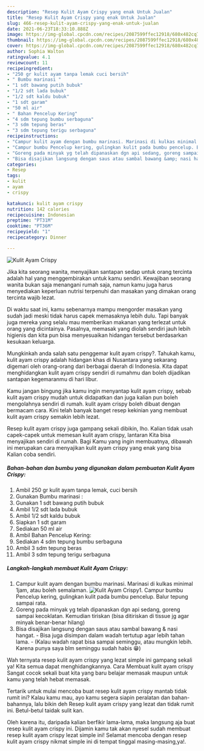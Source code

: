 ```yaml
---
description: "Resep Kulit Ayam Crispy yang enak Untuk Jualan"
title: "Resep Kulit Ayam Crispy yang enak Untuk Jualan"
slug: 466-resep-kulit-ayam-crispy-yang-enak-untuk-jualan
date: 2021-06-23T18:33:10.888Z
image: https://img-global.cpcdn.com/recipes/2087599ffec12918/680x482cq70/kulit-ayam-crispy-foto-resep-utama.jpg
thumbnail: https://img-global.cpcdn.com/recipes/2087599ffec12918/680x482cq70/kulit-ayam-crispy-foto-resep-utama.jpg
cover: https://img-global.cpcdn.com/recipes/2087599ffec12918/680x482cq70/kulit-ayam-crispy-foto-resep-utama.jpg
author: Sophia Walton
ratingvalue: 4.1
reviewcount: 11
recipeingredient:
- "250 gr kulit ayam tanpa lemak cuci bersih"
- " Bumbu marinasi "
- "1 sdt bawang putih bubuk"
- "1/2 sdt lada bubuk"
- "1/2 sdt kaldu bubuk"
- "1 sdt garam"
- "50 ml air"
- " Bahan Pencelup Kering"
- "4 sdm tepung bumbu serbaguna"
- "3 sdm tepung beras"
- "3 sdm tepung terigu serbaguna"
recipeinstructions:
- "Campur kulit ayam dengan bumbu marinasi. Marinasi di kulkas minimal 1jam, atau boleh semalaman."
- "Campur bumbu Pencelup kering, gulingkan kulit pada bumbu pencelup. Balur tepung sampai rata."
- "Goreng pada minyak yg telah dipanaskan dgn api sedang, goreng sampai kecoklatan. Kemudian tiriskan (bisa ditiriskan di tissue jg agar minyak benar-benar hilang)"
- "Bisa disajikan langsung dengan saus atau sambal bawang &amp; nasi hangat.  Bisa juga disimpan dalam wadah tertutup agar lebih tahan lama.  (Kalau wadah rapat bisa sampai seminggu, atau mungkin lebih. Karena punya saya blm seminggu sudah habis 😁)"
categories:
- Resep
tags:
- kulit
- ayam
- crispy

katakunci: kulit ayam crispy 
nutrition: 142 calories
recipecuisine: Indonesian
preptime: "PT31M"
cooktime: "PT36M"
recipeyield: "1"
recipecategory: Dinner

---
```



![Kulit Ayam Crispy](https://img-global.cpcdn.com/recipes/2087599ffec12918/680x482cq70/kulit-ayam-crispy-foto-resep-utama.jpg)

Jika kita seorang wanita, menyajikan santapan sedap untuk orang tercinta adalah hal yang menggembirakan untuk kamu sendiri. Kewajiban seorang  wanita bukan saja menangani rumah saja, namun kamu juga harus menyediakan keperluan nutrisi terpenuhi dan masakan yang dimakan orang tercinta wajib lezat.

Di waktu  saat ini, kamu sebenarnya mampu mengorder masakan yang sudah jadi meski tidak harus capek memasaknya lebih dulu. Tapi banyak juga mereka yang selalu mau memberikan makanan yang terlezat untuk orang yang dicintainya. Pasalnya, memasak yang diolah sendiri jauh lebih higienis dan kita pun bisa menyesuaikan hidangan tersebut berdasarkan kesukaan keluarga. 



Mungkinkah anda salah satu penggemar kulit ayam crispy?. Tahukah kamu, kulit ayam crispy adalah hidangan khas di Nusantara yang sekarang digemari oleh orang-orang dari berbagai daerah di Indonesia. Kita dapat menghidangkan kulit ayam crispy sendiri di rumahmu dan boleh dijadikan santapan kegemaranmu di hari libur.

Kamu jangan bingung jika kamu ingin menyantap kulit ayam crispy, sebab kulit ayam crispy mudah untuk didapatkan dan juga kalian pun boleh mengolahnya sendiri di rumah. kulit ayam crispy boleh dibuat dengan bermacam cara. Kini telah banyak banget resep kekinian yang membuat kulit ayam crispy semakin lebih lezat.

Resep kulit ayam crispy juga gampang sekali dibikin, lho. Kalian tidak usah capek-capek untuk memesan kulit ayam crispy, lantaran Kita bisa menyajikan sendiri di rumah. Bagi Kamu yang ingin membuatnya, dibawah ini merupakan cara menyajikan kulit ayam crispy yang enak yang bisa Kalian coba sendiri.

<!--inarticleads1-->

##### Bahan-bahan dan bumbu yang digunakan dalam pembuatan Kulit Ayam Crispy:

1. Ambil 250 gr kulit ayam tanpa lemak, cuci bersih
1. Gunakan  Bumbu marinasi :
1. Gunakan 1 sdt bawang putih bubuk
1. Ambil 1/2 sdt lada bubuk
1. Ambil 1/2 sdt kaldu bubuk
1. Siapkan 1 sdt garam
1. Sediakan 50 ml air
1. Ambil  Bahan Pencelup Kering:
1. Sediakan 4 sdm tepung bumbu serbaguna
1. Ambil 3 sdm tepung beras
1. Ambil 3 sdm tepung terigu serbaguna




<!--inarticleads2-->

##### Langkah-langkah membuat Kulit Ayam Crispy:

1. Campur kulit ayam dengan bumbu marinasi. Marinasi di kulkas minimal 1jam, atau boleh semalaman.
<img src="https://img-global.cpcdn.com/steps/9de3f6b1c7d5aac6/160x128cq70/kulit-ayam-crispy-langkah-memasak-1-foto.jpg" alt="Kulit Ayam Crispy">1. Campur bumbu Pencelup kering, gulingkan kulit pada bumbu pencelup. Balur tepung sampai rata.
1. Goreng pada minyak yg telah dipanaskan dgn api sedang, goreng sampai kecoklatan. Kemudian tiriskan (bisa ditiriskan di tissue jg agar minyak benar-benar hilang)
1. Bisa disajikan langsung dengan saus atau sambal bawang &amp; nasi hangat.  - Bisa juga disimpan dalam wadah tertutup agar lebih tahan lama.  - (Kalau wadah rapat bisa sampai seminggu, atau mungkin lebih. Karena punya saya blm seminggu sudah habis 😁)




Wah ternyata resep kulit ayam crispy yang lezat simple ini gampang sekali ya! Kita semua dapat menghidangkannya. Cara Membuat kulit ayam crispy Sangat cocok sekali buat kita yang baru belajar memasak maupun untuk kamu yang telah hebat memasak.

Tertarik untuk mulai mencoba buat resep kulit ayam crispy mantab tidak rumit ini? Kalau kamu mau, ayo kamu segera siapin peralatan dan bahan-bahannya, lalu bikin deh Resep kulit ayam crispy yang lezat dan tidak rumit ini. Betul-betul taidak sulit kan. 

Oleh karena itu, daripada kalian berfikir lama-lama, maka langsung aja buat resep kulit ayam crispy ini. Dijamin kamu tak akan nyesel sudah membuat resep kulit ayam crispy lezat simple ini! Selamat mencoba dengan resep kulit ayam crispy nikmat simple ini di tempat tinggal masing-masing,ya!.

